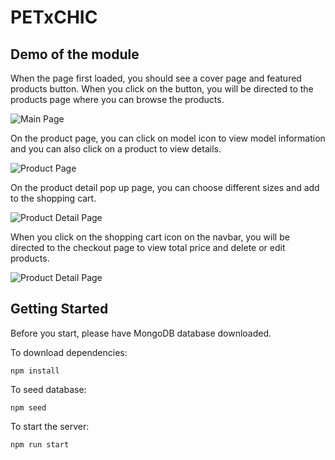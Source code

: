 
# PETxCHIC



## Demo of the module
When the page first loaded, you should see a cover page and featured products button. When you click on the button, you will be directed to the products page where you can browse the products.

![Main Page](https://media.giphy.com/media/co0cvSt7kxIwbAfrVi/giphy.gif)


On the product page, you can click on model icon to view model information and you can also click on a product to view details.

![Product Page](https://media.giphy.com/media/lpyDhcWS4Z7S0IFdTG/giphy.gif)


On the product detail pop up page, you can choose different sizes and add to the shopping cart.

![Product Detail Page](https://media.giphy.com/media/XcdnKYMkbBCVUNvGlb/giphy.gif)


When you click on the shopping cart icon on the navbar, you will be directed to the checkout page to view total price and delete or edit products.

![Product Detail Page](https://media.giphy.com/media/efNwBkNTl3ffMKO279/giphy.gif)


## Getting Started
Before you start, please have MongoDB database downloaded.

To download dependencies:
```
npm install
```

To seed database:
```
npm seed
```

To start the server:
```
npm run start
```

